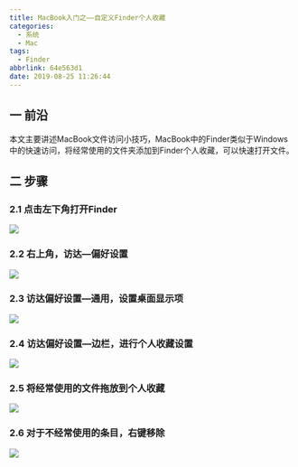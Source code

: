```yaml
---
title: MacBook入门之——自定义Finder个人收藏
categories:
  - 系统
  - Mac
tags:
  - Finder
abbrlink: 64e563d1
date: 2019-08-25 11:26:44
---
```

## 一 前沿

本文主要讲述MacBook文件访问小技巧，MacBook中的Finder类似于Windows中的快速访问，将经常使用的文件夹添加到Finder个人收藏，可以快速打开文件。
<!--more-->

## 二 步骤

### 2.1  点击左下角打开Finder 
![][1]
### 2.2 右上角，访达—偏好设置
![][2]
### 2.3 访达偏好设置—通用，设置桌面显示项
![][3]
### 2.4 访达偏好设置—边栏，进行个人收藏设置
![][4]
### 2.5  将经常使用的文件拖放到个人收藏
![][5]
### 2.6 对于不经常使用的条目，右键移除
![][6]


[1]: https://raw.githubusercontent.com/PGzxc/images/master/mac-images/mac-finder-open.png
[2]: https://raw.githubusercontent.com/PGzxc/images/master/mac-images/mac-finder-setting.png
[3]: https://raw.githubusercontent.com/PGzxc/images/master/mac-images/mac-finder-desktop-show.png
[4]: https://raw.githubusercontent.com/PGzxc/images/master/mac-images/mac-finder-sidebar-seting.png
[5]: https://raw.githubusercontent.com/PGzxc/images/master/mac-images/mac-finder-drag-add.png
[6]: https://raw.githubusercontent.com/PGzxc/images/master/mac-images/mac-finder-item-remove.png
